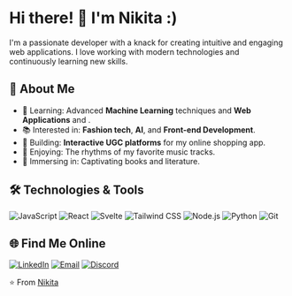 # Hi there! 👋 I'm Nikita :)

I'm a passionate developer with a knack for creating intuitive and engaging web applications. I love working with modern technologies and continuously learning new skills.

## 🚀 About Me

- 🌱 Learning: Advanced **Machine Learning** techniques and **Web Applications** and .
- 📚 Interested in: **Fashion tech**, **AI**, and **Front-end Development**.
- 🎨 Building: **Interactive UGC platforms** for my online shopping app.
- 🎵 Enjoying: The rhythms of my favorite music tracks.
- 📖 Immersing in: Captivating books and literature.

## 🛠️ Technologies & Tools

![JavaScript](https://img.shields.io/badge/-JavaScript-333333?style=flat&logo=javascript)
![React](https://img.shields.io/badge/-React-333333?style=flat&logo=react)
![Svelte](https://img.shields.io/badge/-Svelte-333333?style=flat&logo=svelte)
![Tailwind CSS](https://img.shields.io/badge/-Tailwind%20CSS-333333?style=flat&logo=tailwind-css)
![Node.js](https://img.shields.io/badge/-Node.js-333333?style=flat&logo=node.js)
![Python](https://img.shields.io/badge/-Python-333333?style=flat&logo=python)
![Git](https://img.shields.io/badge/-Git-333333?style=flat&logo=git)

## 🌐 Find Me Online

[![LinkedIn](https://img.shields.io/badge/-LinkedIn-0077B5?style=flat&logo=linkedin&logoColor=white)](https://www.linkedin.com/in/nikita-kumari-09bb85262/)
[![Email](https://img.shields.io/badge/-Email-D14836?style=flat&logo=gmail&logoColor=white)](mailto:iamnikita004@gmail.com)
[![Discord](https://img.shields.io/badge/-Discord-7289DA?style=flat&logo=discord&logoColor=white)](https://discord.com/users/nikitaa8937)

⭐️ From [Nikita](https://github.com/nikita7526)
